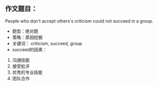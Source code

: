 ## 作文题目：
People who don't accept others's criticism could not succeed in a group.
* 题型：绝对题
* 策略：原因挖掘
* 关键词： criticism, succeed, group
* succeed的因素：
1. 沟通技能
2. 接受批评
3. 优秀的专业技能
4. 团队合作
